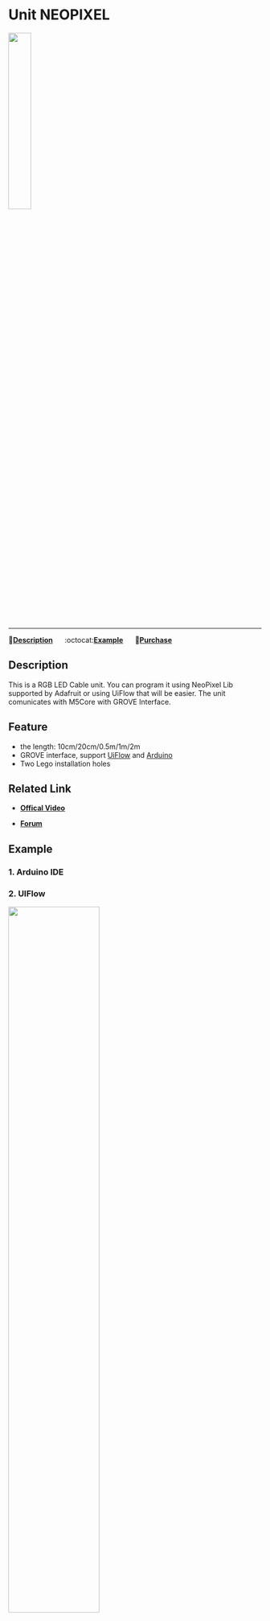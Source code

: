 # Unit NEOPIXEL

<img src="assets/img/product_pics/unit/M5GO_Unit_neopixel.png" width="30%" height="30%">

***

:memo:**[Description](#Description)**&nbsp;&nbsp;&nbsp;&nbsp;&nbsp;&nbsp;:octocat:**[Example](#Example)**&nbsp;&nbsp;&nbsp;&nbsp;&nbsp;&nbsp;🛒**[Purchase](https://www.aliexpress.com/store/product/M5Stack-Official-NeoPixel-RGB-LEDs-Cable-SK6812-with-GROVE-Port-2m-1m-50cm-20cm-10cm/3226069_32950831315.html?spm=a2g1x.12024536.productList_5885013.pic_0)**

## Description

This is a RGB LED Cable unit. You can program it using NeoPixel Lib supported by Adafruit or using UiFlow that will be easier. The unit comunicates with M5Core with GROVE Interface.

## Feature

-  the length: 10cm/20cm/0.5m/1m/2m
-  GROVE interface, support [UiFlow](http://flow.m5stack.com) and [Arduino](http://www.arduino.cc)
-  Two Lego installation holes

## Related Link

- **[Offical Video](https://www.youtube.com/channel/UCozgFVglWYQXbvTmGyS739w)**

- **[Forum](http://forum.m5stack.com/)**

## Example

### 1. Arduino IDE

<!-- ```c++
float tmp = dht12.readTemperature();//temperature
float hum = dht12.readHumidity();//humidity
float pressure = bme.readPressure();//pressure
```

Click [here](https://github.com/m5stack/M5-ProductExampleCodes/tree/master/Unit/NEOPIXEL)for Specific example. -->

### 2. UIFlow

<img src="assets/img/product_pics/unit/unit_example/NEOPIXEL/example_unit_neopixel_01.png" width="60%" height="60%">

具体例程请点击[这里](https://github.com/m5stack/M5-ProductExampleCodes/tree/master/Unit/NEOPIXEL/UIFlow)。

<!-- ## Schematic -->

<!-- <img src="assets/img/product_pics/unit/neopixel_sch.JPG"> -->

<!-- ### PinMap -->

<!-- <table>
 <tr><td>M5Core(GROVE A)</td><td>GPIO22</td><td>GPIO21</td><td>5V</td><td>GND</td></tr>
 <tr><td>NEOPIXEL Unit</td><td>SCL</td><td>SDA</td><td>5V</td><td>GND</td></tr>
</table> -->